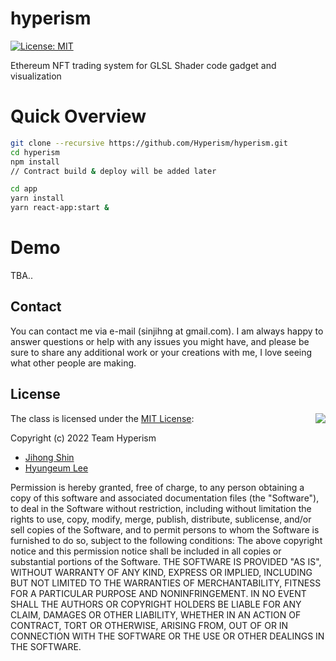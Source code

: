 # hyperism

[![License: MIT](https://img.shields.io/badge/License-MIT-yellow.svg)](https://opensource.org/licenses/MIT)

Ethereum NFT trading system for GLSL Shader code gadget and visualization

# Quick Overview
```bash
git clone --recursive https://github.com/Hyperism/hyperism.git
cd hyperism
npm install
// Contract build & deploy will be added later

cd app
yarn install
yarn react-app:start &
```

# Demo
TBA..

## Contact

You can contact me via e-mail (sinjihng at gmail.com). I am always happy to answer questions or help with any issues you might have, and please be sure to share any additional work or your creations with me, I love seeing what other people are making.

## License
<img align="right" src="http://opensource.org/trademarks/opensource/OSI-Approved-License-100x137.png">

The class is licensed under the [MIT License](http://opensource.org/licenses/MIT):

Copyright (c) 2022 Team Hyperism
*   [Jihong Shin](https://github.com/Snowapril)
*   [Hyungeum Lee](https://github.com/leehyunk6310)

Permission is hereby granted, free of charge, to any person obtaining a copy of this software and associated documentation files (the "Software"), to deal in the Software without restriction, including without limitation the rights to use, copy, modify, merge, publish, distribute, sublicense, and/or sell copies of the Software, and to permit persons to whom the Software is furnished to do so, subject to the following conditions:
The above copyright notice and this permission notice shall be included in all copies or substantial portions of the Software.
THE SOFTWARE IS PROVIDED "AS IS", WITHOUT WARRANTY OF ANY KIND, EXPRESS OR IMPLIED, INCLUDING BUT NOT LIMITED TO THE WARRANTIES OF MERCHANTABILITY, FITNESS FOR A PARTICULAR PURPOSE AND NONINFRINGEMENT. IN NO EVENT SHALL THE AUTHORS OR COPYRIGHT HOLDERS BE LIABLE FOR ANY CLAIM, DAMAGES OR OTHER LIABILITY, WHETHER IN AN ACTION OF CONTRACT, TORT OR OTHERWISE, ARISING FROM, OUT OF OR IN CONNECTION WITH THE SOFTWARE OR THE USE OR OTHER DEALINGS IN THE SOFTWARE.
